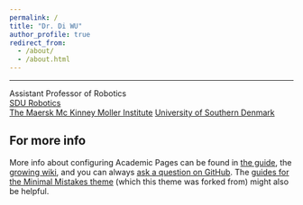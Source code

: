 ```yaml
---
permalink: /
title: "Dr. Di WU"
author_profile: true
redirect_from: 
  - /about/
  - /about.html
---
```

---
Assistant Professor of Robotics   
[SDU Robotics](https://www.sdu.dk/en/forskning/sdurobotics)  
[The Maersk Mc Kinney Moller Institute](https://www.sdu.dk/da/om-sdu/institutter-centre/mmmi_maersk_mckinney_moeller)
[University of Southern Denmark](https://www.sdu.dk/da)  


For more info
------
More info about configuring Academic Pages can be found in [the guide](https://academicpages.github.io/markdown/), the [growing wiki](https://github.com/academicpages/academicpages.github.io/wiki), and you can always [ask a question on GitHub](https://github.com/academicpages/academicpages.github.io/discussions). The [guides for the Minimal Mistakes theme](https://mmistakes.github.io/minimal-mistakes/docs/configuration/) (which this theme was forked from) might also be helpful.
